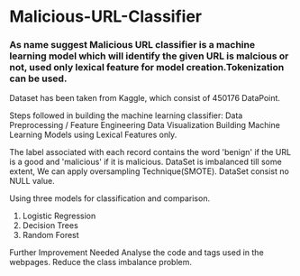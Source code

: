 # Malicious-URL-Classifier

### As name suggest Malicious URL classifier is a machine learning model which will identify the given URL is malcious or not, used only lexical feature for model creation.Tokenization can be used.

Dataset has been taken from Kaggle, which consist of 450176 DataPoint.

Steps followed in building the machine learning classifier:
  Data Preprocessing / Feature Engineering
  Data Visualization
  Building Machine Learning Models using Lexical Features only.
  
The label associated with each record contains the word 'benign' if the URL is a good and 'malicious' if it is malicious. DataSet is imbalanced till some extent, We can apply oversampling Technique(SMOTE). DataSet consist no NULL value.

Using three models for classification and comparison. 
  1. Logistic Regression 
  2. Decision Trees 
  3. Random Forest

Further Improvement Needed
  Analyse the code and tags used in the webpages.
  Reduce the class imbalance problem.
